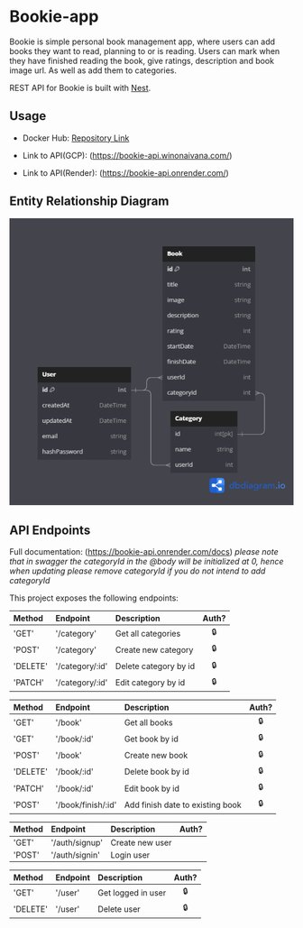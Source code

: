 # Bookie-app

Bookie is simple personal book management app, where users can add books they want to read, planning to or is reading. Users can mark when they have finished reading the book, give ratings, description and book image url. As well as add them to categories.

REST API for Bookie is built with [Nest](https://github.com/nestjs/nest).

## Usage

- Docker Hub: [Repository Link](https://hub.docker.com/repository/docker/winonaivana/bookie-backend/general)

- Link to API(GCP): (https://bookie-api.winonaivana.com/)
- Link to API(Render): (https://bookie-api.onrender.com/)

## Entity Relationship Diagram

![system-design-diagram](/Assets/DB.png)

## API Endpoints

Full documentation: (https://bookie-api.onrender.com/docs) _please note that in swagger the categoryId in the @body will be initialized at 0, hence when updating please remove categoryId if you do not intend to add categoryId_

This project exposes the following endpoints:

| Method   | Endpoint        | Description           | Auth? |
| :------- | :-------------- | :-------------------- | :---: |
| 'GET'    | '/category'     | Get all categories    |  🔒   |
| 'POST'   | '/category'     | Create new category   |  🔒   |
| 'DELETE' | '/category/:id' | Delete category by id |  🔒   |
| 'PATCH'  | '/category/:id' | Edit category by id   |  🔒   |

| Method   | Endpoint           | Description                      | Auth? |
| :------- | :----------------- | :------------------------------- | :---: |
| 'GET'    | '/book'            | Get all books                    |  🔒   |
| 'GET'    | '/book/:id'        | Get book by id                   |  🔒   |
| 'POST'   | '/book'            | Create new book                  |  🔒   |
| 'DELETE' | '/book/:id'        | Delete book by id                |  🔒   |
| 'PATCH'  | '/book/:id'        | Edit book by id                  |  🔒   |
| 'POST'   | '/book/finish/:id' | Add finish date to existing book |  🔒   |

| Method | Endpoint       | Description     | Auth? |
| :----- | :------------- | :-------------- | :---: |
| 'GET'  | '/auth/signup' | Create new user |       |
| 'POST' | '/auth/signin' | Login user      |       |

| Method   | Endpoint | Description        | Auth? |
| :------- | :------- | :----------------- | :---: |
| 'GET'    | '/user'  | Get logged in user |  🔒   |
| 'DELETE' | '/user'  | Delete user        |  🔒   |
